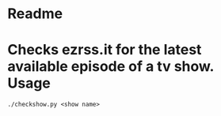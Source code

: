 Readme
======
Checks ezrss.it for the latest available episode of a tv show.  
Usage
=====
`./checkshow.py <show name>`